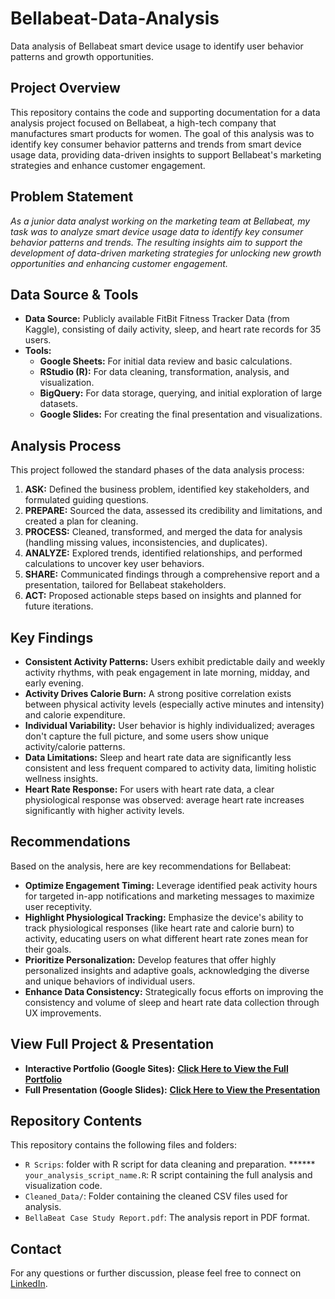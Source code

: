 # Bellabeat-Data-Analysis
Data analysis of Bellabeat smart device usage to identify user behavior patterns and growth opportunities.

## Project Overview

This repository contains the code and supporting documentation for a data analysis project focused on Bellabeat, a high-tech company that manufactures smart products for women. The goal of this analysis was to identify key consumer behavior patterns and trends from smart device usage data, providing data-driven insights to support Bellabeat's marketing strategies and enhance customer engagement.

## Problem Statement

*As a junior data analyst working on the marketing team at Bellabeat, my task was to analyze smart device usage data to identify key consumer behavior patterns and trends. The resulting insights aim to support the development of data-driven marketing strategies for unlocking new growth opportunities and enhancing customer engagement.*

## Data Source & Tools

* **Data Source:** Publicly available FitBit Fitness Tracker Data (from Kaggle), consisting of daily activity, sleep, and heart rate records for 35 users.
* **Tools:**
   * **Google Sheets:** For initial data review and basic calculations.
   * **RStudio (R):** For data cleaning, transformation, analysis, and visualization.
   * **BigQuery:** For data storage, querying, and initial exploration of large datasets.
   * **Google Slides:** For creating the final presentation and visualizations.

## Analysis Process

This project followed the standard phases of the data analysis process:

1.  **ASK:** Defined the business problem, identified key stakeholders, and formulated guiding questions.
2.  **PREPARE:** Sourced the data, assessed its credibility and limitations, and created a plan for cleaning.
3.  **PROCESS:** Cleaned, transformed, and merged the data for analysis (handling missing values, inconsistencies, and duplicates).
4.  **ANALYZE:** Explored trends, identified relationships, and performed calculations to uncover key user behaviors.
5.  **SHARE:** Communicated findings through a comprehensive report and a presentation, tailored for Bellabeat stakeholders.
6.  **ACT:** Proposed actionable steps based on insights and planned for future iterations.

## Key Findings

* **Consistent Activity Patterns:** Users exhibit predictable daily and weekly activity rhythms, with peak engagement in late morning, midday, and early evening.
* **Activity Drives Calorie Burn:** A strong positive correlation exists between physical activity levels (especially active minutes and intensity) and calorie expenditure.
* **Individual Variability:** User behavior is highly individualized; averages don't capture the full picture, and some users show unique activity/calorie patterns.
* **Data Limitations:** Sleep and heart rate data are significantly less consistent and less frequent compared to activity data, limiting holistic wellness insights.
* **Heart Rate Response:** For users with heart rate data, a clear physiological response was observed: average heart rate increases significantly with higher activity levels.

## Recommendations

Based on the analysis, here are key recommendations for Bellabeat:

* **Optimize Engagement Timing:** Leverage identified peak activity hours for targeted in-app notifications and marketing messages to maximize user receptivity.
* **Highlight Physiological Tracking:** Emphasize the device's ability to track physiological responses (like heart rate and calorie burn) to activity, educating users on what different heart rate zones mean for their goals.
* **Prioritize Personalization:** Develop features that offer highly personalized insights and adaptive goals, acknowledging the diverse and unique behaviors of individual users.
* **Enhance Data Consistency:** Strategically focus efforts on improving the consistency and volume of sleep and heart rate data collection through UX improvements.

## View Full Project & Presentation

* **Interactive Portfolio (Google Sites):** [**Click Here to View the Full Portfolio**](https://sites.google.com/view/your-google-sites-portfolio-url-here)
* **Full Presentation (Google Slides):** [**Click Here to View the Presentation**](https://docs.google.com/presentation/d/your_google_slides_url_here/edit?usp=sharing)

## Repository Contents

This repository contains the following files and folders:

* `R Scrips`: folder with R script for data cleaning and preparation.
****** `your_analysis_script_name.R`: R script containing the full analysis and visualization code.
* `Cleaned_Data/`: Folder containing the cleaned CSV files used for analysis.
* `BellaBeat Case Study Report.pdf`: The analysis report in PDF format.

## Contact

For any questions or further discussion, please feel free to connect on [LinkedIn](https://www.linkedin.com/in/yourlinkedinprofile/).
